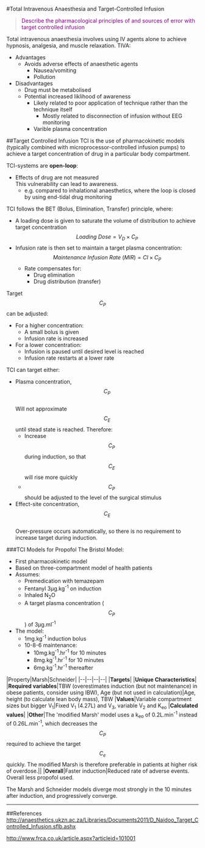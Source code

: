 #Total Intravenous Anaesthesia and Target-Controlled Infusion
> <p style="color:purple";>Describe the pharmacological principles of and sources of error with target controlled infusion</p>

Total intravenous anaesthesia involves using IV agents alone to achieve hypnosis, analgesia, and muscle relaxation. TIVA:
* Advantages
    * Avoids adverse effects of anaesthetic agents
        * Nausea/vomiting
        * Pollution
* Disadvantages
    * Drug must be metabolised
    * Potential increased liklihood of awareness
        * Likely related to poor application of technique rather than the technique itself
            * Mostly related to disconnection of infusion without EEG monitoring
        * Varible plasma concentration


##Target Controlled Infusion
TCI is the use of pharmacokinetic models (typically combined with microprocessor-controlled infusion pumps) to achieve a target concentration of drug in a particular body compartment.

TCI-systems are **open-loop**:
* Effects of drug are not measured  
This vulnerability can lead to awareness.  
    * e.g. compared to inhalational anaesthetics, where the loop is closed by using end-tidal drug monitoring

TCI follows the BET (Bolus, Elimination, Transfer) principle, where:
* A loading dose is given to saturate the volume of distribution to achieve target concentration  
$$Loading \ Dose = V_D \times C_P$$
* Infusion rate is then set to maintain a target plasma concentration:  
$$Maintenance \ Infusion \ Rate \ (MIR) = Cl \times C_P$$
    * Rate compensates for:
        * Drug elimination
        * Drug distribution (transfer)

Target $$C_P$$ can be adjusted:
* For a higher concentration:
    * A small bolus is given
    * Infusion rate is increased
* For a lower concentration:
    * Infusion is paused until desired level is reached
    * Infusion rate restarts at a lower rate

TCI can target either:
* Plasma concentration, $$C_P$$  
Will not approximate $$C_E$$ until stead state is reached. Therefore:
    * Increase $$C_P$$ during induction, so that $$C_E$$ will rise more quickly
    * $$C_P$$ should be adjusted to the level of the surgical stimulus
* Effect-site concentration, $$C_E$$  
Over-pressure occurs automatically, so there is no requirement to increase target during induction.


###TCI Models for Propofol
The Bristol Model:
* First pharmacokinetic model
* Based on three-compartment model of health patients
* Assumes:
    * Premedication with temazepam
    * Fentanyl 3μg.kg<sup>-1</sup> on induction
    * Inhaled N<sub>2</sub>O
    * A target plasma concentration ($$C_P$$) of 3μg.ml<sup>-1</sup>
* The model:
    * 1mg.kg<sup>-1</sup> induction bolus
    * 10-8-6 maintenance:
        * 10mg.kg<sup>-1</sup>.hr<sup>-1</sup> for 10 minutes
        * 8mg.kg<sup>-1</sup>.hr<sup>-1</sup> for 10 minutes
        * 6mg.kg<sup>-1</sup>.hr<sup>-1</sup> thereafter

|Property|Marsh|Schneider|
|--|--|--|--|
|**Targets**|
|**Unique Characteristics**|
|**Required variables**|TBW (overestimates induction (but not maintenance) in obese patients, consider using IBW), Age (but not used in calculation)|Age, height (to calculate lean body mass), TBW 
|**Values**|Variable compartment sizes but bigger V<sub>1</sub>|Fixed V<sub>1</sub> (4.27L) and V<sub>3</sub>, variable V<sub>2</sub> and K<sub>eo</sub>
|**Calculated values**|
|**Other**|The 'modified Marsh' model uses a k<sub>eo</sub> of 0.2L.min<sup>-1</sup> instead of 0.26L.min<sup>-1</sup>, which decreases the $$C_P$$ required to achieve the target $$C_e$$ quickly. The modified Marsh is therefore preferable in patients at higher risk of overdose.||
|**Overall**|Faster induction|Reduced rate of adverse events. Overall less propofol used.

The Marsh and Schneider models diverge most strongly in the 10 minutes after induction, and progressively converge.

        

---

##References
http://anaesthetics.ukzn.ac.za/Libraries/Documents2011/D_Naidoo_Target_Controlled_Infusion.sflb.ashx

http://www.frca.co.uk/article.aspx?articleid=101001